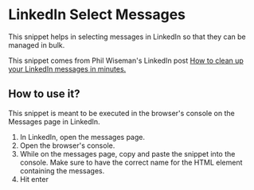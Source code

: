 # LinkedIn Select Messages

This snippet helps in selecting messages in LinkedIn so that they can be managed in bulk.

This snippet comes from Phil Wiseman's LinkedIn post [How to clean up your LinkedIn messages in minutes.](https://www.linkedin.com/pulse/how-clean-up-your-linkedin-messages-minutes-phil-wiseman/)

## How to use it?

This snippet is meant to be executed in the browser's console on the Messages page in LinkedIn.

1. In LinkedIn, open the messages page.
2. Open the browser's console.
3. While on the messages page, copy and paste the snippet into the console. Make sure to have the correct name for the HTML element containing the messages.
4. Hit enter
